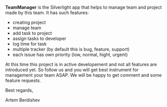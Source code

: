**TeamManager** is the Silverlight app that helps to manage team and project made by this team. It has such features:

* creating project
* manage team
* add task to project
* assign tasks to developer
* log time for task
* multiple tracker (by default this is bug, feature, support)
* each issue has own priority (low, normal, hight, urgent)

At this time this project is in active developement and not all features are introduced yet. So follow us and you will get best instrument for management your team ASAP. We will be happy to get comment and some feature requests.

Best regards,

Artem Berdishev